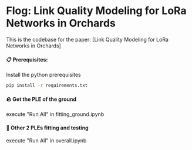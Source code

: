 # Flog: Link Quality Modeling for LoRa Networks in Orchards
This is the codebase for the paper:
[Link Quality Modeling for LoRa Networks in Orchards]

#### 📋 Prerequisites:

Install the python prerequisites

  ```bash
  pip install -r requirements.txt
  ```

#### 🪨 Get the PLE of the ground 

execute "Run All" in fitting_ground.ipynb

#### 🌳 Other 2 PLEs fitting and testing

execute "Run All" in overall.ipynb
